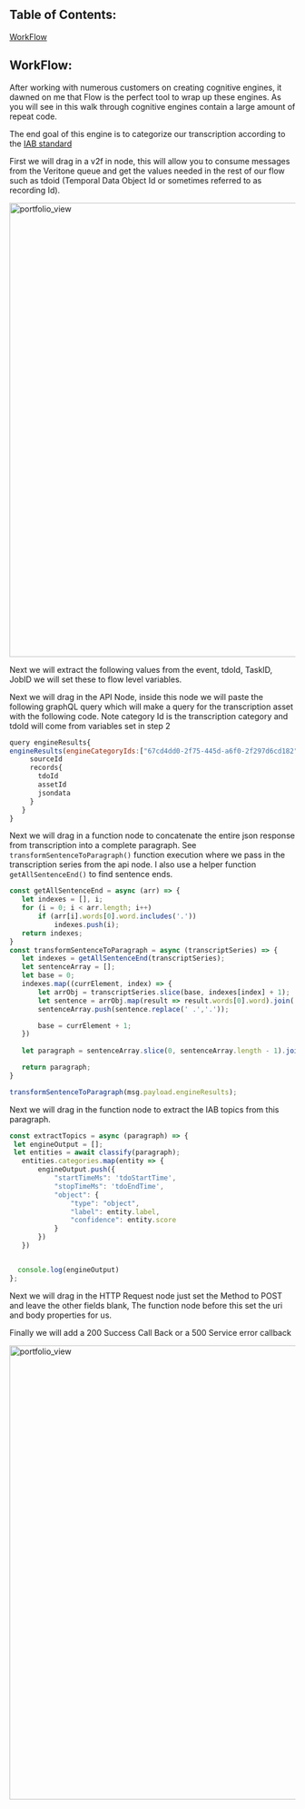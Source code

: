
## Table of Contents:
[WorkFlow](#workFlow)<br>


## WorkFlow:


After working with numerous customers on creating cognitive engines, it dawned on me that Flow is the perfect tool to wrap up these engines. As you will see in this walk through cognitive engines contain a large amount of repeat code. 


The end goal of this engine is to categorize our transcription according to the [IAB standard](https://www.iab.com/guidelines/iab-quality-assurance-guidelines-qag-taxonomy)


First we will drag in a v2f in node, this will allow you to consume messages from the Veritone queue and get the values needed in the rest of our flow such as tdoid (Temporal Data Object Id or sometimes referred to as recording Id). 

<img width="800" alt="portfolio_view" src="https://s3.amazonaws.com/hold4fisher/public-v2f-in.gif">





Next we will extract the following values from the event, tdoId, TaskID, JobID we will set these to flow level variables. 







Next we will drag in the API Node, inside this node we will paste the following graphQL query which will make a query for the transcription asset with the following code. Note category Id is the transcription category and tdoId will come from variables set in step 2

```js
query engineResults{
engineResults(engineCategoryIds:["67cd4dd0-2f75-445d-a6f0-2f297d6cd182"],tdoId:"412720139"){
     sourceId
     records{
       tdoId
       assetId
       jsondata
     }
   }
}
```

Next we will drag in a function node to concatenate the entire json response from transcription into a complete paragraph. See `transformSentenceToParagraph()` function execution where we pass in the transcription series from the api node. I also use a helper function `getAllSentenceEnd()` to find sentence ends. 
```js
const getAllSentenceEnd = async (arr) => {
   let indexes = [], i;
   for (i = 0; i < arr.length; i++)
       if (arr[i].words[0].word.includes('.'))
           indexes.push(i);
   return indexes;
}
const transformSentenceToParagraph = async (transcriptSeries) => {
   let indexes = getAllSentenceEnd(transcriptSeries);
   let sentenceArray = [];
   let base = 0;
   indexes.map((currElement, index) => {
       let arrObj = transcriptSeries.slice(base, indexes[index] + 1);
       let sentence = arrObj.map(result => result.words[0].word).join(' ');
       sentenceArray.push(sentence.replace(' .','.'));

       base = currElement + 1;
   })
 
   let paragraph = sentenceArray.slice(0, sentenceArray.length - 1).join(' ')

   return paragraph;
}

transformSentenceToParagraph(msg.payload.engineResults);
```


Next we will drag in the function node to extract the IAB topics from this paragraph. 

```js
const extractTopics = async (paragraph) => {
 let engineOutput = [];
 let entities = await classify(paragraph);
   entities.categories.map(entity => {
       engineOutput.push({
           "startTimeMs": 'tdoStartTime',
           "stopTimeMs": 'tdoEndTime',
           "object": {
               "type": "object",
               "label": entity.label,
               "confidence": entity.score
           }
       })
   })


  console.log(engineOutput)
};
```


Next we will drag in the HTTP Request node just set the Method to POST and leave the other fields blank, The function node before this set the uri and body properties for us. 


Finally we will add a 200 Success Call Back or a 500 Service error callback

<img width="800" alt="portfolio_view" src="https://s3.amazonaws.com/hold4fisher/callback.gif">
